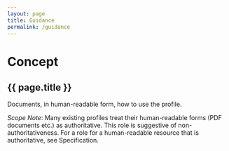 ```yaml
---
layout: page
title: Guidance
permalink: /guidance
---
```

# Concept

## {{ page.title }}

Documents, in human-readable form, how to use the profile.

_Scope Note_: Many existing profiles treat their human-readable forms (PDF documents etc.) as authoritative. This role is suggestive of non-authoritativeness. For a role for a human-readable resource that is authoritative, see Specification.
